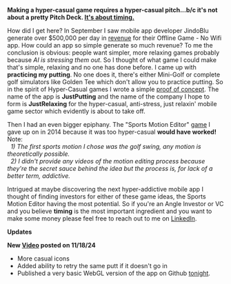 <p><b>Making a hyper-casual game requires a hyper-casual pitch...b/c it's not about a pretty Pitch Deck. <a href="https://youtu.be/bNpx7gpSqbY?t=199">It's about timing.</a></b></p>

<p>How did I get here? In September I saw mobile app developer JindoBlu generate over $500,000 per day in <a href="https://youtu.be/q9groW1mOnY" target="_blank">revenue</a> for their Offline Game - No Wifi app. How could an app so simple generate so much revenue? To me the conclusion is obvious: people want simpler, more relaxing games probably because <i>AI is stressing them out</i>. So I thought of what game I could make that's simple, relaxing and no one has done before. I came up with <b>practicing my putting</b>. No one does it, there's either Mini-Golf or complete golf simulators like Golden Tee which don't allow you to practice putting. So in the spirit of Hyper-Casual games I wrote a simple <a href="https://jnnilson.github.io/JustPutting/" target="_blank" rel="noopener noreferrer">proof of concept</a>. The name of the app is <b>JustPutting</b> and the name of the company I hope to form is <b>JustRelaxing</b> for the hyper-casual, anti-stress, just relaxin' mobile game sector which evidently is about to take off.</p>  

<p>Then I had an even bigger epiphany. The "Sports Motion Editor" <a href="https://www.youtube.com/watch?v=jPMEMKzQ2cI&list=PLzv9Ec4NAYmEBrqGg8LMDTIR4nKOnzU6Y&index=3" target="_blank" rel="noopener noreferrer">game</a> I gave up on in 2014 because it was too hyper-casual <b>would have worked!</b> Note:
  <br>&nbsp;&nbsp;<i>1) The first sports motion I chose was the golf swing, any motion is theoretically possible.</i></br>
  &nbsp;&nbsp;<i>2) I didn't provide any videos of the motion editing process because they're the secret sauce behind the idea but the process is, for lack of a better term, addictive.</i></p>

<p>Intrigued at maybe discovering the next hyper-addictive mobile app I thought of finding investors for either of these game ideas, the Sports Motion Editor having the most potential. So if you're an Angle Investor or VC and you believe <b>timing</b> is the most important ingredient and you want to make some money please feel free to reach out to me on <a href="https://www.linkedin.com/in/john-nilson-1978ab9/">LinkedIn</a>.</p>

<p><b>Updates</b></p>

<p><b>New <a href="https://youtu.be/qksez58kyTo">Video</a> posted on 11/18/24</b>
<ul>
  <li>More casual icons</li>
  <li>Added ability to retry the same putt if it doesn't go in</li>
  <li>Published a very basic WebGL version of the app on Github <a href="https://jnnilson.github.io/JustPutting/">tonight</a>.</li>
</ul>
</p>


 
